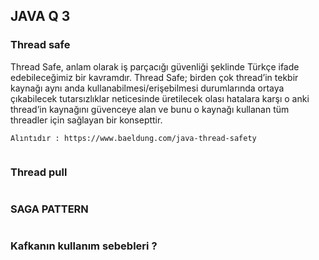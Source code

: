 ## JAVA Q 3
### Thread safe
Thread Safe, anlam olarak iş parçacığı güvenliği şeklinde Türkçe ifade edebileceğimiz bir kavramdır. 
Thread Safe; birden çok thread’in tekbir kaynağı aynı anda kullanabilmesi/erişebilmesi durumlarında 
ortaya çıkabilecek tutarsızlıklar neticesinde üretilecek olası hatalara karşı 
o anki thread’in kaynağını güvenceye alan ve bunu o kaynağı kullanan tüm threadler için sağlayan bir konsepttir.
```
Alıntıdır : https://www.baeldung.com/java-thread-safety


```
### Thread pull
```

```
### SAGA PATTERN
```

```
### Kafkanın kullanım sebebleri ? 
```

```
